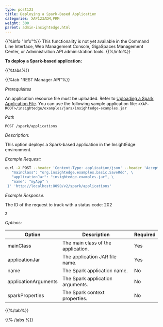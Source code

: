 ```yaml
---
type: post123
title: Deploying a Spark-Based Application
categories: XAP123ADM,PRM
weight: 300
parent: admin-insightedge.html
---
```

 
  

{{%info "Info"%}}
This functionality is not yet available in the Command Line Interface, Web Management Console, GigaSpaces Management Center, or Administration API administration tools.
{{%/info%}}

**To deploy a Spark-based application:**
 
{{%tabs%}}

<!--
{{%tab "Command Line Interface"%}}
N/A
{{%/tab%}}
-->

{{%tab "REST Manager API"%}}

*Prerequisites*

An application resource file must be uploaded. Refer to [Uploading a Spark Application File](./admin-ie-upload-spark-app-file.html). You can use the following sample application file: `<XAP-ROOT>/insightedge/examples/jars/insightedge-examples.jar`

*Path*

`POST /spark/applications`

*Description:*

This option deploys a Spark-based application in the InsightEdge environment.


*Example Request:*

```bash
curl -X POST --header 'Content-Type: application/json' --header 'Accept: text/plain' -d '{ \
   "mainClass": "org.insightedge.examples.basic.SaveRdd", \
   "applicationJar": "insightedge-examples.jar", \
   "name": "myApp" \
 }' 'http://localhost:8090/v2/spark/applications'
```

*Example Response:*

The ID of the request to track with a status code: 202
```bash
2
```

*Options:*

| Option     | Description       |   Required     |
|------|-------------------|----------------|
| mainClass | The main class of the application. | Yes |
| applicationJar | The application JAR file name. | Yes |
| name | The Spark application name. | No |
| applicationArguments | The Spark application arguments. | No |
| sparkProperties | The Spark context properties. | No |


{{%/tab%}}

{{% /tabs %}}
